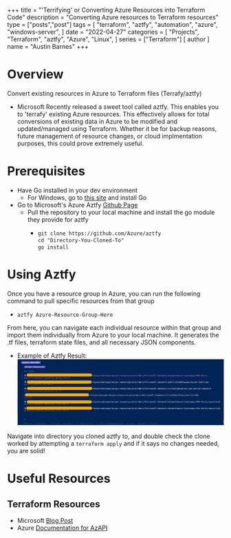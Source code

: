 +++
title = "'Terrifying' or Converting Azure Resources into Terraform Code"
description = "Converting Azure resources to Terraform resources"
type = ["posts","post"]
tags = [
    "terraform",
    "aztfy",
    "automation",
    "azure",
    "windows-server",
]
date = "2022-04-27"
categories = [
    "Projects",
    "Terraform",
    "aztfy",
    "Azure",
    "Linux",
]
series = ["Terraform"]
[ author ]
  name = "Austin Barnes"
+++

# Overview

Convert existing resources in Azure to Terraform files (Terrafy/aztfy)
- Microsoft Recently released a sweet tool called aztfy. This enables you to 'terrafy' existing Azure resources. This effectively allows for total conversions of existing data in Azure to be modified and updated/managed using Terraform. Whether it be for backup reasons, future management of resource changes, or cloud implmentation purposes, this could prove extremely useful.


# Prerequisites
- Have Go installed in your dev environment
  - For Windows, go to [this site](https://go.dev/doc/install) and install Go
- Go to Microsoft's Azure Aztfy [Github Page](https://github.com/Azure/aztfy)
  - Pull the repository to your local machine and install the go module they provide for aztfy
    - ``` 
      git clone https://github.com/Azure/aztfy
      cd "Directory-You-Cloned-To"
      go install 
      ```

# Using Aztfy
Once you have a resource group in Azure, you can run the following command to pull specific resources from that group
* `aztfy Azure-Resource-Group-Here`

From here, you can navigate each individual resource within that group and import them individually from Azure to your local machine. It generates the .tf files, terraform state files, and all necessary JSON components. 

* Example of Aztfy Result:
![JRCustomHomes](/aztfy-example1.png 'aztfy-example1') 

Navigate into directory you cloned aztfy to, and double check the clone worked by attempting a `terraform apply` and if it says no changes needed, you are solid!
# Useful Resources 
## Terraform Resources
- Microsoft [Blog Post](https://techcommunity.microsoft.com/t5/azure-tools-blog/announcing-azure-terrafy-and-azapi-terraform-provider-previews/ba-p/3270937)
- Azure [Documentation for AzAPI](https://docs.microsoft.com/en-us/azure/developer/terraform/overview-azapi-provider)


